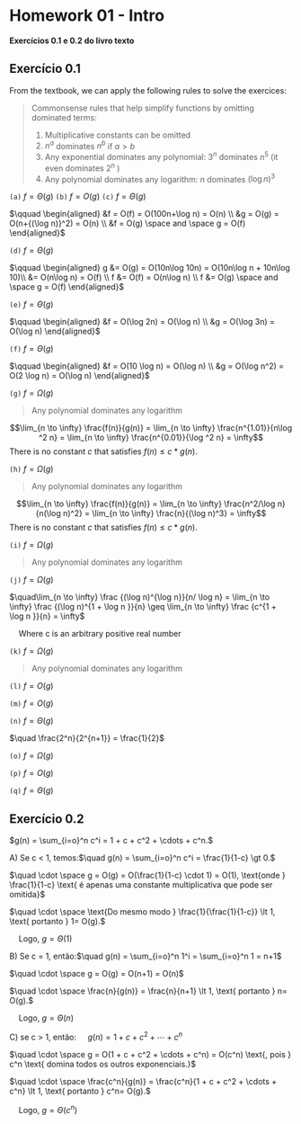 ﻿
# Homework 01 - Intro
**Exercícios 0.1 e 0.2 do livro texto**

## Exercício 0.1

From the textbook, we can apply the following rules to solve the exercices:
> Commonsense rules that help simplify functions by omitting dominated terms:
> 1. Multiplicative constants can be omitted
> 2. $n^a$ dominates $n^b$ if $a>b$
> 3. Any exponential dominates any polynomial: $3^n$ dominates $n^5$ (it even dominates $2^n$ )
> 2. Any polynomial dominates any logarithm: $n$ dominates $(\log n)^3$

$\mathtt{(a)}\;f = \Theta(g)$
$\mathtt{(b)}\;f = O(g)$
$\mathtt{(c)}\;f = \Theta(g)$

$\qquad \begin{aligned}
&f = O(f) = O(100n+\log n) = O(n) \\
&g = O(g) = O(n+{(\log n)}^2) = O(n)  \\
&f = O(g) \space and \space g = O(f)
\end{aligned}$

$\mathtt{(d)}\;f = \Theta(g)$

$\qquad \begin{aligned}
g &= O(g) = O(10n\log 10n) = O(10n\log n + 10n\log 10)\\ 
&= O(n\log n) = O(f)  \\ 
f &= O(f) = O(n\log n) \\
f &= O(g) \space and \space g = O(f)
\end{aligned}$

$\mathtt{(e)}\;f = \Theta(g)$

$\qquad \begin{aligned}
&f = O(\log 2n) = O(\log n) \\ 
&g = O(\log 3n) = O(\log n) 
\end{aligned}$

$\mathtt{(f)}\;f = \Theta(g)$

$\qquad \begin{aligned}
&f = O(10 \log n) = O(\log n) \\ 
&g = O(\log n^2) = O(2 \log n) =  O(\log n)
\end{aligned}$

$\mathtt{(g)}\;f = \Omega(g)$
> Any polynomial dominates any logarithm

$$\lim_{n \to \infty} \frac{f(n)}{g(n)} =  \lim_{n \to \infty} \frac{n^{1.01}}{n\log ^2 n} = \lim_{n \to \infty} \frac{n^{0.01}}{\log ^2 n} = \infty$$
There is no constant $c$ that satisfies $f(n) \leq c * g(n).$

$\mathtt{(h)}\;f = \Omega(g)$
> Any polynomial dominates any logarithm

$$\lim_{n \to \infty} \frac{f(n)}{g(n)} =  \lim_{n \to \infty} \frac{n^2/\log n}{n(\log n)^2} = \lim_{n \to \infty} \frac{n}{(\log n)^3} = \infty$$
There is no constant $c$ that satisfies $f(n) \leq c * g(n).$

$\mathtt{(i)}\;f = \Omega(g)$

> Any polynomial dominates any logarithm

$\mathtt{(j)}\;f = \Omega(g)$

$\quad\lim_{n \to \infty} \frac {(\log n)^{\log n}}{n/ \log n} 
= \lim_{n \to \infty} \frac {(\log n)^{1 + \log n }}{n} \geq
\lim_{n \to \infty} \frac {c^{1 + \log n }}{n} = \infty$ 

$\quad\text{Where c is an arbitrary positive real number}$

$\mathtt{(k)}\;f = \Omega(g)$

> Any polynomial dominates any logarithm

$\mathtt{(l)}\;f = O(g)$

$\mathtt{(m)}\;f = O(g)$

$\mathtt{(n)}\;f = \Theta(g)$

$\quad \frac{2^n}{2^{n+1}} = \frac{1}{2}$

$\mathtt{(o)}\;f = \Omega(g)$

$\mathtt{(p)}\;f = O(g)$

$\mathtt{(q)}\;f = \Theta(g)$


## Exercício 0.2

$g(n) =  \sum_{i=o}^n c^i = 1 + c + c^2 + \cdots + c^n.$

A) Se c < 1, temos:$\quad g(n) =  \sum_{i=o}^n c^i = \frac{1}{1-c} \gt 0.$

$\quad \cdot \space g = O(g) = O(\frac{1}{1-c} \cdot 1) = O(1), \text{onde } \frac{1}{1-c} \text{ é apenas uma constante multiplicativa que pode ser omitida}$

$\quad \cdot \space \text{Do mesmo modo } \frac{1}{\frac{1}{1-c}} \lt 1, \text{ portanto } 1=
O(g).$

$\quad \text{Logo, } g = \Theta(1)$

B) Se c = 1, então:$\quad g(n) =  \sum_{i=o}^n 1^i = \sum_{i=o}^n 1 = n+1$

$\quad \cdot \space g = O(g) = O(n+1) = O(n)$

$\quad \cdot \space \frac{n}{g(n)} = \frac{n}{n+1} \lt 1, \text{ portanto } n=
O(g).$

$\quad \text{Logo, } g = \Theta(n)$

C) se c > 1, então: $\quad g(n) = 1 + c + c^2 + \cdots + c^n$

$\quad \cdot \space g = O(1 + c + c^2 + \cdots + c^n) = O(c^n) \text{, pois } c^n \text{ domina todos os outros exponenciais.}$

$\quad \cdot \space \frac{c^n}{g(n)} = \frac{c^n}{1 + c + c^2 + \cdots + c^n} \lt 1, \text{ portanto } c^n=
O(g).$


$\quad \text{Logo, } g = \Theta(c^n)$
